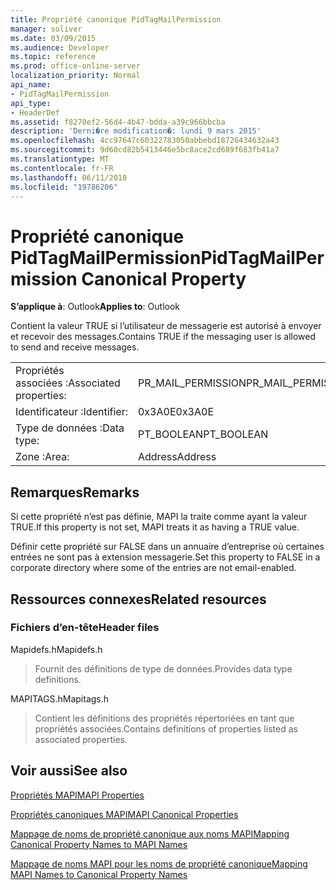 ```yaml
---
title: Propriété canonique PidTagMailPermission
manager: soliver
ms.date: 03/09/2015
ms.audience: Developer
ms.topic: reference
ms.prod: office-online-server
localization_priority: Normal
api_name:
- PidTagMailPermission
api_type:
- HeaderDef
ms.assetid: f8270ef2-56d4-4b47-bdda-a39c966bbcba
description: 'Derni�re modification�: lundi 9 mars 2015'
ms.openlocfilehash: 4cc97647c60322783050abbebd18726434632a43
ms.sourcegitcommit: 9d60cd82b5413446e5bc8ace2cd689f683fb41a7
ms.translationtype: MT
ms.contentlocale: fr-FR
ms.lasthandoff: 06/11/2018
ms.locfileid: "19786206"
---
```

# <a name="pidtagmailpermission-canonical-property"></a><span data-ttu-id="0c566-103">Propriété canonique PidTagMailPermission</span><span class="sxs-lookup"><span data-stu-id="0c566-103">PidTagMailPermission Canonical Property</span></span>

  
  
<span data-ttu-id="0c566-104">**S’applique à**: Outlook</span><span class="sxs-lookup"><span data-stu-id="0c566-104">**Applies to**: Outlook</span></span> 
  
<span data-ttu-id="0c566-105">Contient la valeur TRUE si l’utilisateur de messagerie est autorisé à envoyer et recevoir des messages.</span><span class="sxs-lookup"><span data-stu-id="0c566-105">Contains TRUE if the messaging user is allowed to send and receive messages.</span></span> 
  
|||
|:-----|:-----|
|<span data-ttu-id="0c566-106">Propriétés associées :</span><span class="sxs-lookup"><span data-stu-id="0c566-106">Associated properties:</span></span>  <br/> |<span data-ttu-id="0c566-107">PR_MAIL_PERMISSION</span><span class="sxs-lookup"><span data-stu-id="0c566-107">PR_MAIL_PERMISSION</span></span>  <br/> |
|<span data-ttu-id="0c566-108">Identificateur :</span><span class="sxs-lookup"><span data-stu-id="0c566-108">Identifier:</span></span>  <br/> |<span data-ttu-id="0c566-109">0x3A0E</span><span class="sxs-lookup"><span data-stu-id="0c566-109">0x3A0E</span></span>  <br/> |
|<span data-ttu-id="0c566-110">Type de données :</span><span class="sxs-lookup"><span data-stu-id="0c566-110">Data type:</span></span>  <br/> |<span data-ttu-id="0c566-111">PT_BOOLEAN</span><span class="sxs-lookup"><span data-stu-id="0c566-111">PT_BOOLEAN</span></span>  <br/> |
|<span data-ttu-id="0c566-112">Zone :</span><span class="sxs-lookup"><span data-stu-id="0c566-112">Area:</span></span>  <br/> |<span data-ttu-id="0c566-113">Address</span><span class="sxs-lookup"><span data-stu-id="0c566-113">Address</span></span>  <br/> |
   
## <a name="remarks"></a><span data-ttu-id="0c566-114">Remarques</span><span class="sxs-lookup"><span data-stu-id="0c566-114">Remarks</span></span>

<span data-ttu-id="0c566-115">Si cette propriété n’est pas définie, MAPI la traite comme ayant la valeur TRUE.</span><span class="sxs-lookup"><span data-stu-id="0c566-115">If this property is not set, MAPI treats it as having a TRUE value.</span></span> 
  
<span data-ttu-id="0c566-116">Définir cette propriété sur FALSE dans un annuaire d’entreprise où certaines entrées ne sont pas à extension messagerie.</span><span class="sxs-lookup"><span data-stu-id="0c566-116">Set this property to FALSE in a corporate directory where some of the entries are not email-enabled.</span></span> 
  
## <a name="related-resources"></a><span data-ttu-id="0c566-117">Ressources connexes</span><span class="sxs-lookup"><span data-stu-id="0c566-117">Related resources</span></span>

### <a name="header-files"></a><span data-ttu-id="0c566-118">Fichiers d’en-tête</span><span class="sxs-lookup"><span data-stu-id="0c566-118">Header files</span></span>

<span data-ttu-id="0c566-119">Mapidefs.h</span><span class="sxs-lookup"><span data-stu-id="0c566-119">Mapidefs.h</span></span>
  
> <span data-ttu-id="0c566-120">Fournit des définitions de type de données.</span><span class="sxs-lookup"><span data-stu-id="0c566-120">Provides data type definitions.</span></span>
    
<span data-ttu-id="0c566-121">MAPITAGS.h</span><span class="sxs-lookup"><span data-stu-id="0c566-121">Mapitags.h</span></span>
  
> <span data-ttu-id="0c566-122">Contient les définitions des propriétés répertoriées en tant que propriétés associées.</span><span class="sxs-lookup"><span data-stu-id="0c566-122">Contains definitions of properties listed as associated properties.</span></span>
    
## <a name="see-also"></a><span data-ttu-id="0c566-123">Voir aussi</span><span class="sxs-lookup"><span data-stu-id="0c566-123">See also</span></span>



[<span data-ttu-id="0c566-124">Propriétés MAPI</span><span class="sxs-lookup"><span data-stu-id="0c566-124">MAPI Properties</span></span>](mapi-properties.md)
  
[<span data-ttu-id="0c566-125">Propriétés canoniques MAPI</span><span class="sxs-lookup"><span data-stu-id="0c566-125">MAPI Canonical Properties</span></span>](mapi-canonical-properties.md)
  
[<span data-ttu-id="0c566-126">Mappage de noms de propriété canonique aux noms MAPI</span><span class="sxs-lookup"><span data-stu-id="0c566-126">Mapping Canonical Property Names to MAPI Names</span></span>](mapping-canonical-property-names-to-mapi-names.md)
  
[<span data-ttu-id="0c566-127">Mappage de noms MAPI pour les noms de propriété canonique</span><span class="sxs-lookup"><span data-stu-id="0c566-127">Mapping MAPI Names to Canonical Property Names</span></span>](mapping-mapi-names-to-canonical-property-names.md)

